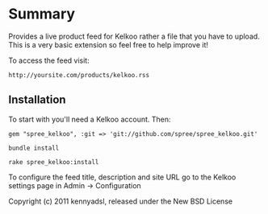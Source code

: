 Summary
=======

Provides a live product feed for Kelkoo rather a file that you have to upload. This is a very basic extension so feel free to help improve it!

To access the feed visit:

    http://yoursite.com/products/kelkoo.rss

Installation
------------

To start with you'll need a Kelkoo account. Then:
  
    gem "spree_kelkoo", :git => 'git://github.com/spree/spree_kelkoo.git'
    
    bundle install

    rake spree_kelkoo:install
    
To configure the feed title, description and site URL go to the Kelkoo settings page in Admin -> Configuration

Copyright (c) 2011 kennyadsl, released under the New BSD License
